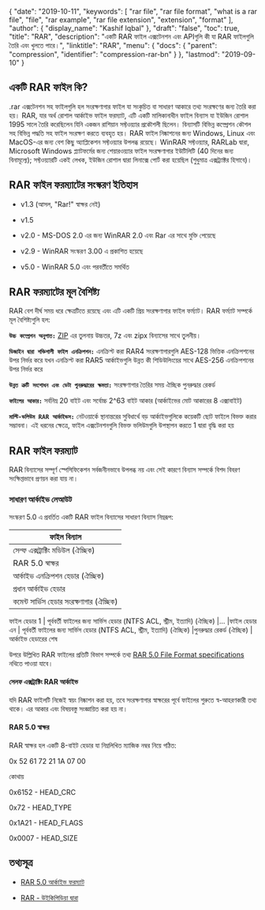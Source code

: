{
  "date": "2019-10-11",
  "keywords": [
    "rar file",
    "rar file format",
    "what is a rar file",
    "file",
    "rar example",
    "rar file extension",
    "extension",
    "format"
  ],
  "author": {
    "display_name": "Kashif Iqbal"
  },
  "draft": "false",
  "toc": true,
  "title": "RAR",
  "description": "একটি RAR ফাইল এক্সটেনশন এবং APIগুলি কী যা RAR ফাইলগুলি তৈরি এবং খুলতে পারে।",
  "linktitle": "RAR",
  "menu": {
    "docs": {
      "parent": "compression",
      "identifier": "compression-rar-bn"
    }
  },
  "lastmod": "2019-09-10"
}

## একটি RAR ফাইল কি?

.rar এক্সটেনশন সহ ফাইলগুলি হল সংরক্ষণাগার ফাইল যা সংকুচিত বা সাধারণ আকারে তথ্য সংরক্ষণের জন্য তৈরি করা হয়। RAR, যার অর্থ রোশাল আর্কাইভ ফাইল ফরম্যাট, এটি একটি মালিকানাধীন ফাইল বিন্যাস যা ইউজিন রোশাল 1995 সালে তৈরি করেছিলেন যিনি একজন রাশিয়ান সফ্টওয়্যার প্রকৌশলী ছিলেন। বিন্যাসটি বিভিন্ন কম্প্রেশন কৌশল সহ বিভিন্ন পদ্ধতি সহ ফাইল সংরক্ষণ করতে ব্যবহৃত হয়। RAR ফাইল নিষ্কাশনের জন্য Windows, Linux এবং MacOS-এর জন্য বেশ কিছু অ্যাপ্লিকেশন সফ্টওয়্যার উপলব্ধ রয়েছে। WinRAR সফ্টওয়্যার, RARLab দ্বারা, Microsoft Windows প্ল্যাটফর্মের জন্য শেয়ারওয়্যার ফাইল সংরক্ষণাগার ইউটিলিটি (40 দিনের জন্য বিনামূল্যে); সফ্টওয়্যারটি একই লেখক, ইউজিন রোশাল দ্বারা লিনাক্সে পোর্ট করা হয়েছিল (শুধুমাত্র এক্সট্র্যাক্টর হিসাবে)।

## RAR ফাইল ফরম্যাটের সংস্করণ ইতিহাস

* v1.3 (আসল, "Rar!" স্বাক্ষর নেই)

* v1.5

* v2.0 - MS-DOS 2.0 এর জন্য WinRAR 2.0 এবং Rar এর সাথে মুক্তি পেয়েছে

* v2.9 - WinRAR সংস্করণ 3.00 এ প্রকাশিত হয়েছে

* v5.0 - WinRAR 5.0 এবং পরবর্তীতে সমর্থিত


## RAR ফরম্যাটের মূল বৈশিষ্ট্য

RAR বেশ দীর্ঘ সময় ধরে ক্ষেত্রটিতে রয়েছে এবং এটি একটি প্রিয় সংরক্ষণাগার ফাইল ফর্ম্যাট। RAR ফর্ম্যাট সম্পর্কে মূল বৈশিষ্ট্যগুলি হল:

**`উচ্চ কম্প্রেশন অনুপাত:`** [ZIP](/compression/zip/) এর তুলনায় উচ্চতর, 7z এবং zipx বিন্যাসের সাথে তুলনীয়।

**`ডিজাইন দ্বারা শক্তিশালী ফাইল এনক্রিপশন:`** এনক্রিপ্ট করা RAR4 সংরক্ষণাগারগুলি AES-128 ভিত্তিক এনক্রিপশনের উপর নির্ভর করে যখন এনক্রিপ্ট করা RAR5 আর্কাইভগুলি উন্নত কী শিডিউলিংয়ের সাথে AES-256 এনক্রিপশনের উপর নির্ভর করে

**`উন্নত ত্রুটি সংশোধন এবং ডেটা পুনরুদ্ধারের ক্ষমতা:`** সংরক্ষণাগার তৈরির সময় ঐচ্ছিক পুনরুদ্ধার রেকর্ড

**`ফাইলের আকার:`** সর্বনিম্ন 20 বাইট এবং সর্বোচ্চ 2^63 বাইট আকার (আর্কাইভের মোট আকারের 8 এক্সাবাইট)

**`মাল্টি-ভলিউম RAR আর্কাইভস:`** নেটওয়ার্কে স্থানান্তরের সুবিধার্থে বড় আর্কাইভগুলিকে কয়েকটি ছোট ফাইলে বিভক্ত করার সম্ভাবনা। এই ধরনের ক্ষেত্রে, ফাইল এক্সটেনশনগুলি বিভক্ত ভলিউমগুলি উপস্থাপন করতে 1 দ্বারা বৃদ্ধি করা হয়

## RAR ফাইল ফরম্যাট

RAR বিন্যাসের সম্পূর্ণ স্পেসিফিকেশন সর্বজনীনভাবে উপলব্ধ নয় এবং সেই কারণে বিন্যাস সম্পর্কে বিশদ বিবরণ সংক্ষিপ্তভাবে প্রণয়ন করা যায় না।

### সাধারণ আর্কাইভ লেআউট

সংস্করণ 5.0 এ প্রবর্তিত একটি RAR ফাইল বিন্যাসের সাধারণ বিন্যাস নিম্নরূপ:

|ফাইল বিন্যাস
---|
|সেল্ফ এক্সট্রাক্টিং মডিউল (ঐচ্ছিক)
|RAR 5.0 স্বাক্ষর
|আর্কাইভ এনক্রিপশন হেডার (ঐচ্ছিক)
|প্রধান আর্কাইভ হেডার
|কমেন্ট সার্ভিস হেডার সংরক্ষণাগার (ঐচ্ছিক)
ফাইল হেডার 1
| পূর্ববর্তী ফাইলের জন্য সার্ভিস হেডার (NTFS ACL, স্ট্রীম, ইত্যাদি) (ঐচ্ছিক)
|...
|ফাইল হেডার এন
| পূর্ববর্তী ফাইলের জন্য সার্ভিস হেডার (NTFS ACL, স্ট্রীম, ইত্যাদি) (ঐচ্ছিক)
|পুনরুদ্ধার রেকর্ড (ঐচ্ছিক)
|আর্কাইভ হেডারের শেষ

উপরে উল্লিখিত RAR ফাইলের প্রতিটি বিভাগ সম্পর্কে তথ্য [RAR 5.0 File Format specifications](https://www.rarlab.com/technote.htm#arcstruct) নথিতে পাওয়া যাবে।

#### সেলফ এক্সট্রাক্টিং RAR আর্কাইভ

যদি RAR ফাইলটি নিজেই স্বয়ং নিষ্কাশন করা হয়, তবে সংরক্ষণাগার স্বাক্ষরের পূর্বে ফাইলের শুরুতে স্ব-আহরণকারী তথ্য থাকে। এর আকার এবং বিষয়বস্তু সংজ্ঞায়িত করা হয় না।

#### RAR 5.0 স্বাক্ষর

RAR স্বাক্ষর হল একটি 8-বাইট হেডার যা নিম্নলিখিত ম্যাজিক নম্বর নিয়ে গঠিত:

0x 52 61 72 21 1A 07 00

কোথায়

0x6152 - HEAD_CRC

0x72 - HEAD_TYPE

0x1A21 - HEAD_FLAGS

0x0007 - HEAD_SIZE

## তথ্যসূত্র

* [RAR 5.0 আর্কাইভ ফরম্যাট](https://www.rarlab.com/technote.htm)

* [RAR - উইকিপিডিয়া দ্বারা](https://en.wikipedia.org/wiki/RAR_(file_format))


